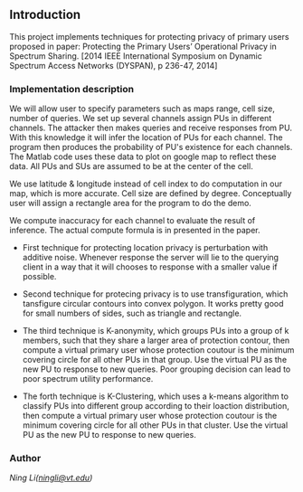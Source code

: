 ## Introduction
This project implements techniques for protecting privacy of primary users proposed in paper: Protecting the Primary Users’ Operational Privacy in Spectrum Sharing. [2014 IEEE International Symposium on Dynamic Spectrum Access Networks (DYSPAN), p 236-47, 2014]
### Implementation description
We will allow user to specify parameters such as maps range, cell size, number of queries. We set up several channels assign PUs in different channels. The attacker then makes queries and receive responses from PU. With this knowledge it will infer the location of PUs for each channel. The program then produces the probability of PU's existence for each channels. The Matlab code uses these data to plot on google map to reflect these data. All PUs and SUs are assumed to be at the center of the cell.

We use latitude & longitude instead of cell index to do computation in our map, which is more accurate. Cell size are defined by degree. Conceptually user will assign a rectangle area for the program to do the demo.

We compute inaccuracy for each channel to evaluate the result of inference. The actual compute formula is in presented in the paper.

* First technique for protecting location privacy is perturbation with additive noise. Whenever response the server will lie to the querying client in a way that it will chooses to response with a smaller value if possible.

* Second technique for protecing privacy is to use transfiguration, which tansfigure circular contours into convex polygon. It works pretty good for small numbers of sides, such as triangle and rectangle.

* The third technique is K-anonymity, which groups PUs into a group of k members, such that they share a larger area of protection contour, then compute a virtual primary user whose protection coutour is the minimum covering circle for all other PUs in that group. Use the virtual PU as the new PU to response to new queries. Poor grouping decision can lead to poor spectrum utility performance.

* The forth technique is K-Clustering, which uses a k-means algorithm to classify PUs into different group according to their loaction distribution, then compute a virtual primary user whose protection coutour is the minimum covering circle for all other PUs in that cluster. Use the virtual PU as the new PU to response to new queries.

### Author
*Ning Li(ningli@vt.edu)*